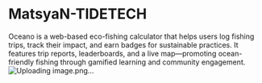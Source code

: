 # MatsyaN-TIDETECH
Oceano is a web-based eco-fishing calculator that helps users log fishing trips, track their impact, and earn badges for sustainable practices. It features trip reports, leaderboards, and a live map—promoting ocean-friendly fishing through gamified learning and community engagement.
![Uploading image.png…]()
